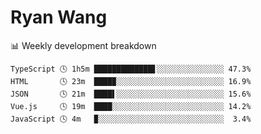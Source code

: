 # Ryan Wang

 <!-- waka-box start -->
📊 Weekly development breakdown
```text
TypeScript 🕓 1h5m █████████████▋░░░░░░░░░░░░░░░ 47.3%
HTML       🕓 23m  ████▉░░░░░░░░░░░░░░░░░░░░░░░░ 16.9%
JSON       🕓 21m  ████▌░░░░░░░░░░░░░░░░░░░░░░░░ 15.6%
Vue.js     🕓 19m  ████░░░░░░░░░░░░░░░░░░░░░░░░░ 14.2%
JavaScript 🕓 4m   ▉░░░░░░░░░░░░░░░░░░░░░░░░░░░░  3.4%
```
<!-- Powered by https://github.com/YouEclipse/waka-box-go . -->
<!-- waka-box end -->
